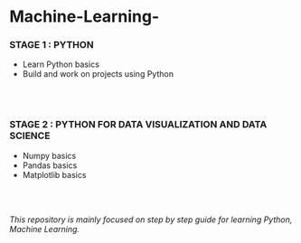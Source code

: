 # Machine-Learning-

<h3>STAGE 1 : PYTHON </h2>
<p>
  <ul>
           <li>Learn Python basics</li>   
           <li>Build and work on projects using Python </li>
 </ul>
</p>
<br></br>  
<h3>STAGE 2 : PYTHON FOR DATA VISUALIZATION AND DATA SCIENCE </h2>
<p>
  <ul>
           <li>Numpy basics</li>   
           <li>Pandas basics</li>
           <li>Matplotlib basics</li>
 </ul>
</p>
<br></br>         
         
         
<em> This repository is mainly focused on step by step guide for learning Python, Machine Learning. </em>
 

